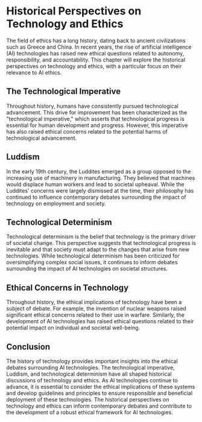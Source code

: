 Historical Perspectives on Technology and Ethics
=================================================================================================

The field of ethics has a long history, dating back to ancient civilizations such as Greece and China. In recent years, the rise of artificial intelligence (AI) technologies has raised new ethical questions related to autonomy, responsibility, and accountability. This chapter will explore the historical perspectives on technology and ethics, with a particular focus on their relevance to AI ethics.

The Technological Imperative
----------------------------

Throughout history, humans have consistently pursued technological advancement. This drive for improvement has been characterized as the "technological imperative," which asserts that technological progress is essential for human development and progress. However, this imperative has also raised ethical concerns related to the potential harms of technological advancement.

Luddism
-------

In the early 19th century, the Luddites emerged as a group opposed to the increasing use of machinery in manufacturing. They believed that machines would displace human workers and lead to societal upheaval. While the Luddites' concerns were largely dismissed at the time, their philosophy has continued to influence contemporary debates surrounding the impact of technology on employment and society.

Technological Determinism
-------------------------

Technological determinism is the belief that technology is the primary driver of societal change. This perspective suggests that technological progress is inevitable and that society must adapt to the changes that arise from new technologies. While technological determinism has been criticized for oversimplifying complex social issues, it continues to inform debates surrounding the impact of AI technologies on societal structures.

Ethical Concerns in Technology
------------------------------

Throughout history, the ethical implications of technology have been a subject of debate. For example, the invention of nuclear weapons raised significant ethical concerns related to their use in warfare. Similarly, the development of AI technologies has raised ethical questions related to their potential impact on individual and societal well-being.

Conclusion
----------

The history of technology provides important insights into the ethical debates surrounding AI technologies. The technological imperative, Luddism, and technological determinism have all shaped historical discussions of technology and ethics. As AI technologies continue to advance, it is essential to consider the ethical implications of these systems and develop guidelines and principles to ensure responsible and beneficial deployment of these technologies. The historical perspectives on technology and ethics can inform contemporary debates and contribute to the development of a robust ethical framework for AI technologies.

